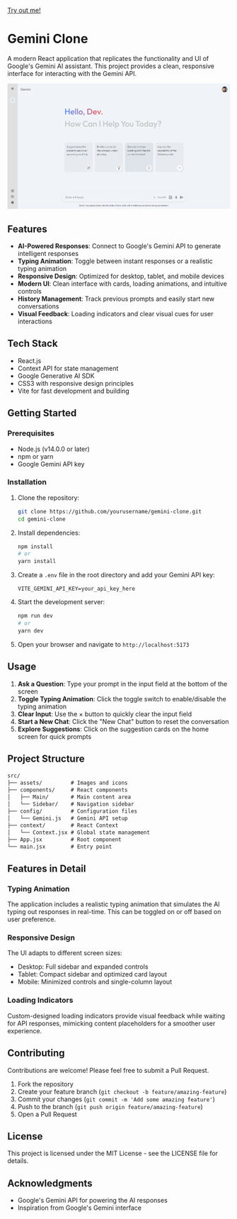 <a href="https://gemini-nj.netlify.app">Try out me!</a>

# Gemini Clone

A modern React application that replicates the functionality and UI of Google's Gemini AI assistant. This project provides a clean, responsive interface for interacting with the Gemini API.

![Gemini Clone Screenshot](src/assets/Screenshot.png)

## Features

- **AI-Powered Responses**: Connect to Google's Gemini API to generate intelligent responses
- **Typing Animation**: Toggle between instant responses or a realistic typing animation
- **Responsive Design**: Optimized for desktop, tablet, and mobile devices
- **Modern UI**: Clean interface with cards, loading animations, and intuitive controls
- **History Management**: Track previous prompts and easily start new conversations
- **Visual Feedback**: Loading indicators and clear visual cues for user interactions

## Tech Stack

- React.js
- Context API for state management
- Google Generative AI SDK
- CSS3 with responsive design principles
- Vite for fast development and building

## Getting Started

### Prerequisites

- Node.js (v14.0.0 or later)
- npm or yarn
- Google Gemini API key

### Installation

1. Clone the repository:
   ```bash
   git clone https://github.com/yourusername/gemini-clone.git
   cd gemini-clone
   ```

2. Install dependencies:
   ```bash
   npm install
   # or
   yarn install
   ```

3. Create a `.env` file in the root directory and add your Gemini API key:
   ```
   VITE_GEMINI_API_KEY=your_api_key_here
   ```

4. Start the development server:
   ```bash
   npm run dev
   # or
   yarn dev
   ```

5. Open your browser and navigate to `http://localhost:5173`

## Usage

1. **Ask a Question**: Type your prompt in the input field at the bottom of the screen
2. **Toggle Typing Animation**: Click the toggle switch to enable/disable the typing animation
3. **Clear Input**: Use the × button to quickly clear the input field
4. **Start a New Chat**: Click the "New Chat" button to reset the conversation
5. **Explore Suggestions**: Click on the suggestion cards on the home screen for quick prompts

## Project Structure

```
src/
├── assets/         # Images and icons
├── components/     # React components
│   ├── Main/       # Main content area
│   └── Sidebar/    # Navigation sidebar
├── config/         # Configuration files
│   └── Gemini.js   # Gemini API setup
├── context/        # React Context
│   └── Context.jsx # Global state management
├── App.jsx         # Root component
└── main.jsx        # Entry point
```

## Features in Detail

### Typing Animation

The application includes a realistic typing animation that simulates the AI typing out responses in real-time. This can be toggled on or off based on user preference.

### Responsive Design

The UI adapts to different screen sizes:
- Desktop: Full sidebar and expanded controls
- Tablet: Compact sidebar and optimized card layout
- Mobile: Minimized controls and single-column layout

### Loading Indicators

Custom-designed loading indicators provide visual feedback while waiting for API responses, mimicking content placeholders for a smoother user experience.

## Contributing

Contributions are welcome! Please feel free to submit a Pull Request.

1. Fork the repository
2. Create your feature branch (`git checkout -b feature/amazing-feature`)
3. Commit your changes (`git commit -m 'Add some amazing feature'`)
4. Push to the branch (`git push origin feature/amazing-feature`)
5. Open a Pull Request

## License

This project is licensed under the MIT License - see the LICENSE file for details.

## Acknowledgments

- Google's Gemini API for powering the AI responses
- Inspiration from Google's Gemini interface

